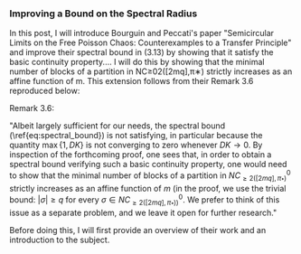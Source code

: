 ### Improving a Bound on the Spectral Radius


In this post, I will introduce Bourguin and Peccati's paper "Semicircular Limits on the Free Poisson Chaos: Counterexamples to a Transfer Principle" and improve their spectral bound in (3.13) by showing that it satisfy the basic continuity property.... I will do this by showing that the minimal number of blocks of a partition in NC≥02([2mq],π∗) strictly increases as an affine function of m. This extension follows from their Remark 3.6 reproduced below: 


Remark 3.6:

"Albeit largely sufficient for our needs, the spectral bound (\ref{eq:spectral_bound}) is not satisfying, in particular because the quantity $\max\{1,DK\}$ is not converging to zero whenever $DK \rightarrow 0$. By inspection of the forthcoming proof, one sees that, in order to obtain a spectral bound verifying such a basic continuity property, one would need to show that the minimal number of blocks of a partition in $NC^{0}_{\geq 2([2mq],\pi_*)}$ strictly increases as an affine function of $m$ (in the proof, we use the trivial bound: $|\sigma| \geq q$ for every $\sigma \in  NC^{0}_{\geq 2([2mq],\pi_*))}$. We prefer to think of this issue as a separate problem, and we leave it open for further research."


Before doing this, I will first provide an overview of their work and an introduction to the subject.




















































